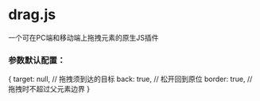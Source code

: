 # drag.js
一个可在PC端和移动端上拖拽元素的原生JS插件

### 参数默认配置：
{
  target: null,  // 拖拽须到达的目标
  back: true,  // 松开回到原位
  border: true,  // 拖拽时不超过父元素边界
}
